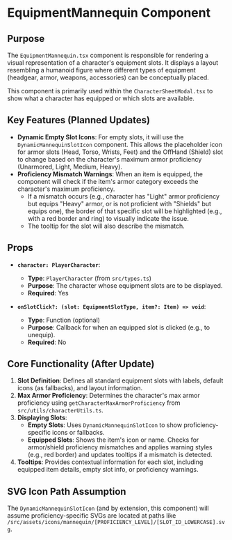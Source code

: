 # EquipmentMannequin Component

## Purpose

The `EquipmentMannequin.tsx` component is responsible for rendering a visual representation of a character's equipment slots. It displays a layout resembling a humanoid figure where different types of equipment (headgear, armor, weapons, accessories) can be conceptually placed.

This component is primarily used within the `CharacterSheetModal.tsx` to show what a character has equipped or which slots are available.

## Key Features (Planned Updates)

*   **Dynamic Empty Slot Icons**: For empty slots, it will use the `DynamicMannequinSlotIcon` component. This allows the placeholder icon for armor slots (Head, Torso, Wrists, Feet) and the OffHand (Shield) slot to change based on the character's maximum armor proficiency (Unarmored, Light, Medium, Heavy).
*   **Proficiency Mismatch Warnings**: When an item is equipped, the component will check if the item's armor category exceeds the character's maximum proficiency.
    *   If a mismatch occurs (e.g., character has "Light" armor proficiency but equips "Heavy" armor, or is not proficient with "Shields" but equips one), the border of that specific slot will be highlighted (e.g., with a red border and ring) to visually indicate the issue.
    *   The tooltip for the slot will also describe the mismatch.

## Props

*   **`character: PlayerCharacter`**:
    *   **Type**: `PlayerCharacter` (from `src/types.ts`)
    *   **Purpose**: The character whose equipment slots are to be displayed.
    *   **Required**: Yes

*   **`onSlotClick?: (slot: EquipmentSlotType, item?: Item) => void`**:
    *   **Type**: Function (optional)
    *   **Purpose**: Callback for when an equipped slot is clicked (e.g., to unequip).
    *   **Required**: No

## Core Functionality (After Update)

1.  **Slot Definition**: Defines all standard equipment slots with labels, default icons (as fallbacks), and layout information.
2.  **Max Armor Proficiency**: Determines the character's max armor proficiency using `getCharacterMaxArmorProficiency` from `src/utils/characterUtils.ts`.
3.  **Displaying Slots**:
    *   **Empty Slots**: Uses `DynamicMannequinSlotIcon` to show proficiency-specific icons or fallbacks.
    *   **Equipped Slots**: Shows the item's icon or name. Checks for armor/shield proficiency mismatches and applies warning styles (e.g., red border) and updates tooltips if a mismatch is detected.
4.  **Tooltips**: Provides contextual information for each slot, including equipped item details, empty slot info, or proficiency warnings.

## SVG Icon Path Assumption
The `DynamicMannequinSlotIcon` (and by extension, this component) will assume proficiency-specific SVGs are located at paths like `/src/assets/icons/mannequin/[PROFICIENCY_LEVEL]/[SLOT_ID_LOWERCASE].svg`.
